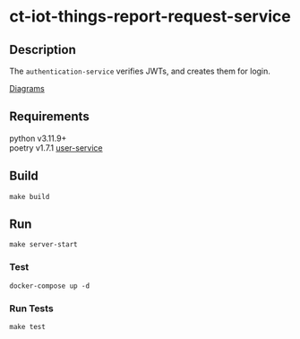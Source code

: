 # ct-iot-things-report-request-service

## Description

The `authentication-service` verifies JWTs, and creates them for login.

[Diagrams](./docs/DIAGRAMS.md)

## Requirements

python v3.11.9+  
poetry v1.7.1
[user-service](https://github.com/darrylmorton/ct-iot-user-service)

## Build

```
make build
```

## Run

```
make server-start
```

### Test

```
docker-compose up -d
```

### Run Tests

```
make test
```
